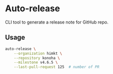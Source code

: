 # Auto-release

CLI tool to generate a release note for GitHub repo.

## Usage

```bash
auto-release \
    --organization himkt \
    --repository konoha \
    --milestone v4.6.5 \
    --last-pull-request 125  # number of PR
```
